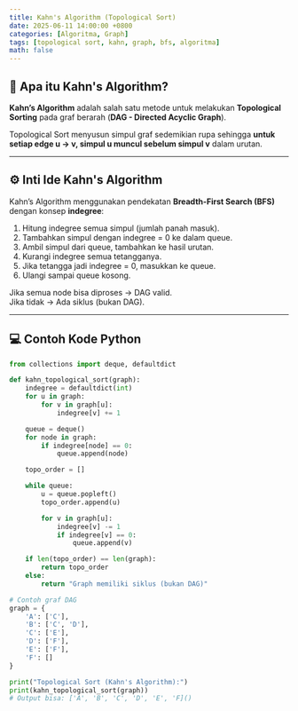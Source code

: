 ```yaml
---
title: Kahn's Algorithm (Topological Sort)
date: 2025-06-11 14:00:00 +0800
categories: [Algoritma, Graph]
tags: [topological sort, kahn, graph, bfs, algoritma]
math: false
---
```


## 🧠 Apa itu Kahn's Algorithm?

**Kahn’s Algorithm** adalah salah satu metode untuk melakukan **Topological Sorting** pada graf berarah (**DAG - Directed Acyclic Graph**).

Topological Sort menyusun simpul graf sedemikian rupa sehingga **untuk setiap edge u → v, simpul u muncul sebelum simpul v** dalam urutan.

---

## ⚙️ Inti Ide Kahn's Algorithm

Kahn’s Algorithm menggunakan pendekatan **Breadth-First Search (BFS)** dengan konsep **indegree**:

1. Hitung indegree semua simpul (jumlah panah masuk).
2. Tambahkan simpul dengan indegree = 0 ke dalam queue.
3. Ambil simpul dari queue, tambahkan ke hasil urutan.
4. Kurangi indegree semua tetangganya.
5. Jika tetangga jadi indegree = 0, masukkan ke queue.
6. Ulangi sampai queue kosong.

Jika semua node bisa diproses → DAG valid.  
Jika tidak → Ada siklus (bukan DAG).

---

## 💻 Contoh Kode Python

```python
from collections import deque, defaultdict

def kahn_topological_sort(graph):
    indegree = defaultdict(int)
    for u in graph:
        for v in graph[u]:
            indegree[v] += 1

    queue = deque()
    for node in graph:
        if indegree[node] == 0:
            queue.append(node)

    topo_order = []

    while queue:
        u = queue.popleft()
        topo_order.append(u)

        for v in graph[u]:
            indegree[v] -= 1
            if indegree[v] == 0:
                queue.append(v)

    if len(topo_order) == len(graph):
        return topo_order
    else:
        return "Graph memiliki siklus (bukan DAG)"

# Contoh graf DAG
graph = {
    'A': ['C'],
    'B': ['C', 'D'],
    'C': ['E'],
    'D': ['F'],
    'E': ['F'],
    'F': []
}

print("Topological Sort (Kahn's Algorithm):")
print(kahn_topological_sort(graph))
# Output bisa: ['A', 'B', 'C', 'D', 'E', 'F]()

